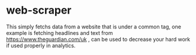 # web-scraper
This simply fetchs data from a website that is under a common tag, one example is fetching headlines and text from https://www.theguardian.com/uk , can be used to decrease your hard work if used properly in analytics.
